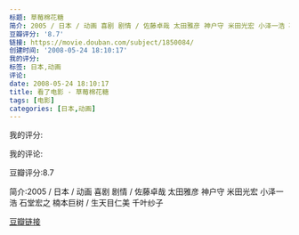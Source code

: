 ```yaml
---
标题: 草莓棉花糖
简介: 2005 / 日本 / 动画 喜剧 剧情 / 佐藤卓哉 太田雅彦 神户守 米田光宏 小泽一浩 石堂宏之 楠本巨树 / 生天目仁美 千叶纱子
豆瓣评分: '8.7'
链接: https://movie.douban.com/subject/1850084/
创建时间: '2008-05-24 18:10:17'
我的评分:
标签: 日本,动画
评论:
date: 2008-05-24 18:10:17
title: 看了电影 - 草莓棉花糖
tags: [电影]
categories: [日本,动画]
---
```


我的评分:

我的评论:

豆瓣评分:8.7

简介:2005 / 日本 / 动画 喜剧 剧情 / 佐藤卓哉 太田雅彦 神户守 米田光宏 小泽一浩 石堂宏之 楠本巨树 / 生天目仁美 千叶纱子

[豆瓣链接](https://movie.douban.com/subject/1850084/)

